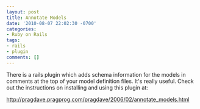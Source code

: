 ```yaml
---
layout: post
title: Annotate Models
date: '2010-08-07 22:02:30 -0700'
categories:
- Ruby on Rails
tags:
- rails
- plugin
comments: []
---
```

<p>There is a rails plugin which adds schema information for the models in comments at the top of your model definition files. It's really useful. Check out the instructions on installing and using this plugin at:</p>
<p><a href="http://pragdave.pragprog.com/pragdave/2006/02/annotate_models.html" target="_blank">http://pragdave.pragprog.com/pragdave/2006/02/annotate_models.html</a></p>
